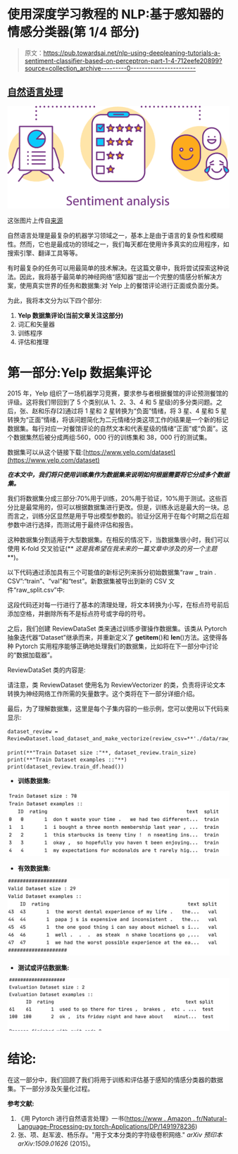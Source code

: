 # 使用深度学习教程的 NLP:基于感知器的情感分类器(第 1/4 部分)

> 原文：<https://pub.towardsai.net/nlp-using-deepleaning-tutorials-a-sentiment-classifier-based-on-perceptron-part-1-4-712eefe20899?source=collection_archive---------0----------------------->

## [自然语言处理](https://towardsai.net/p/category/nlp)

![](img/c78312765114e2fe1d6706951cd1ba68.png)

这张图片上传自[来源](https://www.ntaskmanager.com/wp-content/uploads/2020/01/Sentiment-Analysis.png)

自然语言处理是最复杂的机器学习领域之一，基本上是由于语言的复杂性和模糊性。然而，它也是最成功的领域之一，我们每天都在使用许多真实的应用程序，如搜索引擎、翻译工具等等。

有时最复杂的任务可以用最简单的技术解决。在这篇文章中，我将尝试探索这种说法。因此，我将基于最简单的神经网络“感知器”提出一个完整的情感分析解决方案，使用真实世界的任务和数据集:对 Yelp 上的餐馆评论进行正面或负面分类。

为此，我将本文分为以下四个部分:

1.  **Yelp 数据集评论(当前文章关注这部分)**
2.  词汇和矢量器
3.  训练程序
4.  评估和推理

# 第一部分:Yelp 数据集评论

2015 年，Yelp 组织了一场机器学习竞赛，要求参与者根据餐馆的评论预测餐馆的评级。这将我们带回到了 5 个类别(从 1、2、3、4 和 5 星级)的多分类问题。之后，张、赵和乐存[2]通过将 1 星和 2 星转换为“负面”情绪，将 3 星、4 星和 5 星转换为“正面”情绪，将该问题简化为二元情绪分类这项工作的结果是一个新的标记数据集。每行对应一对餐馆评论的自然文本和代表星级的情绪“正面”或“负面”。这个数据集然后被分成两组:560，000 行的训练集和 38，000 行的测试集。

数据集可以从这个链接下载:[https://www.yelp.com/dataset](https://www.yelp.com/dataset)

***在本文中，我们将只使用训练集作为数据集来说明如何根据需要将它分成多个数据集。***

我们将数据集分成三部分:70%用于训练，20%用于验证，10%用于测试。这些百分比是最常用的，但可以根据数据集进行更改。但是，训练永远是最大的一块。总而言之，训练分区显然是用于导出模型参数的。验证分区用于在每个时期之后在超参数中进行选择，而测试用于最终评估和报告。

这种数据集分割适用于大型数据集。在相反的情况下，当数据集很小时，我们可以使用 K-fold 交叉验证(** *这是我希望在我未来的一篇文章中涉及的另一个主题* **)。

以下代码通过添加具有三个可能值的新标记列来拆分初始数据集“raw _ train . CSV”:“train”、“val”和“test”。新数据集被导出到新的 CSV 文件“raw_split.csv”中:

这段代码还对每一行进行了基本的清理处理，将文本转换为小写，在标点符号前后添加空格，并删除所有不是标点符号或字母的符号。

之后，我们创建 ReviewDataSet 类来通过训练步骤操作数据集。该类从 Pytorch 抽象迭代器“Dataset”继承而来，并重新定义了 __getitem__()和 __len__()方法。这使得各种 Pytorch 实用程序能够正确地处理我们的数据集，比如将在下一部分中讨论的“数据加载器”。

ReviewDataSet 类的内容是:

请注意，类 ReviewDataset 使用名为 ReviewVectorizer 的类，负责将评论文本转换为神经网络工作所需的矢量数字。这个类将在下一部分详细介绍。

最后，为了理解数据集，这里是每个子集内容的一些示例，您可以使用以下代码来显示:

```
dataset_review = ReviewDataset.load_dataset_and_make_vectorize(review_csv=**'./data/raw_split.csv'**)

print(**"Train Dataset size :"**, dataset_review.train_size)
print(**"Train Dataset examples ::"**)
print(dataset_review.train_df.head())
```

*   **训练数据集:**

![](img/3d1def16da02e567c848c613bb28fbcf.png)

*   **有效数据集:**

![](img/e7d47a61f20837e43484fd5a2d062525.png)

*   **测试或评估数据集:**

![](img/122ec3f210346411a10dac82e2758518.png)

# 结论:

在这一部分中，我们回顾了我们将用于训练和评估基于感知的情感分类器的数据集。下一部分涉及矢量化过程。

**参考文献:**

1.  《用 Pytorch 进行自然语言处理》一书([https://www . Amazon . fr/Natural-Language-Processing-py torch-Applications/DP/1491978236](https://www.amazon.fr/Natural-Language-Processing-Pytorch-Applications/dp/1491978236))
2.  张、项、赵军波、杨乐存。"用于文本分类的字符级卷积网络." *arXiv 预印本 arXiv:1509.01626* (2015)。